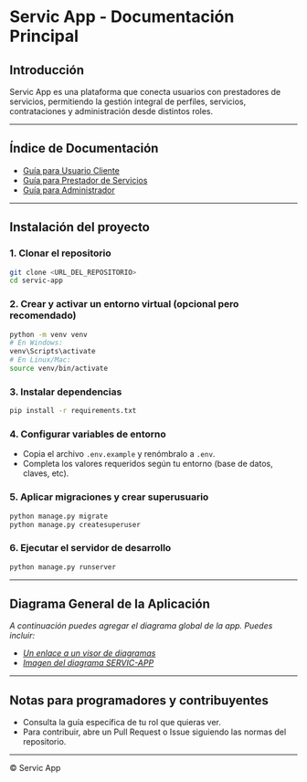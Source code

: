 # Servic App - Documentación Principal

## Introducción

Servic App es una plataforma que conecta usuarios con prestadores de servicios, permitiendo la gestión integral de perfiles, servicios, contrataciones y administración desde distintos roles.

---

## Índice de Documentación

- [Guía para Usuario Cliente](./README-USER.md)
- [Guía para Prestador de Servicios](./README-PROVIDER.md)
- [Guía para Administrador](./README-ADMIN.md)

---

## Instalación del proyecto

### 1. Clonar el repositorio

```bash
git clone <URL_DEL_REPOSITORIO>
cd servic-app
```

### 2. Crear y activar un entorno virtual (opcional pero recomendado)

```bash
python -m venv venv
# En Windows:
venv\Scripts\activate
# En Linux/Mac:
source venv/bin/activate
```

### 3. Instalar dependencias

```bash
pip install -r requirements.txt
```

### 4. Configurar variables de entorno

- Copia el archivo `.env.example` y renómbralo a `.env`.
- Completa los valores requeridos según tu entorno (base de datos, claves, etc).

### 5. Aplicar migraciones y crear superusuario

```bash
python manage.py migrate
python manage.py createsuperuser
```

### 6. Ejecutar el servidor de desarrollo

```bash
python manage.py runserver
```

---

## Diagrama General de la Aplicación

_A continuación puedes agregar el diagrama global de la app. Puedes incluir:_

- [_Un enlace a un visor de diagramas_](https://mermaid.live/view#pako:eNp1lM1y2jAQx19Fo0NPQLENmPjQlvCZr06mtD1Q96DYC2hiJI8styEMj5RTb710prxYVxIBM0lvkvan3f2vtLuhiUyBRrRer8cikWLOF1EsCMnYWpY6IilbKDAHegkriIgAWU-ZureMlPf2JBb2-jyTP5MlU5p8Hhg7Ib1vMb0QPOEypt9Jvf6OnOPJJ1jwQitJ3pJrueACbQ4_t0jf28T0758vRckUlySRq91v8T6mWwf1PaTIdPdk4YGHDocPeSYVIwWoHyZYcfA48Cw1NFRfCq2YPmIHauiokaHGUGguBcO4Fq84GzlsbJ2xjM958oozl99H6bT4VsutQq8slaoiw69igcV66YpXlQYnSgMM20sSSIGwjORMQEbM2lwy9WQJ3_06FnMQOOlBVVTpimo0kTdkdGLLn5OEvXl8Yq4WF40TY_wKxN7ZPSGUsGOpXOp7dTMkR5VndtIPunw0T2WGvt3bHBM5avGdFlfNXq7kHdpJLpWTf6zZsFrWWfXsOd7IxOsrQMGg5tzW8GXEkYs4tsmVd0ASUNq--GmVx46bGO62vMuqX-JYjomjLvz_FdRhFw679G2TJNyEffELLx105dvvALlmb5FdssfXvuyVg68NfMMUJgcC1Ups6sL0HzZXnoFmhwvX7sKNX_3jScZBaDjpl4ZNdF-swO2H-_14v5_s98J0zNTKJb08P_gR3ocNKZYsx8Gi4UHv37DQ6wzIDJPDro6EFDiAaI2uQK0YT3FYbQwXUzuSYhrh0o4kGostcqzUcroWCY20KqFGlSwXSxrNWVbgrsxTpmHAca6x1TOCzTSTsrql0YY-0KjV7jT8sNvxu61m0G22vU6NrvE4bAQtr9MNw-5ZN-w02-1tjT5aD81GN2w3m17g--3QC8-aeANSrqW6cZPWDtwaXSgjZZ-UApGC6stSaBqFre0_h4u2pQ)
- [_Imagen del diagrama SERVIC-APP_](./assets/ServicApp.png)

---

## Notas para programadores y contribuyentes

- Consulta la guía específica de tu rol que quieras ver.
- Para contribuir, abre un Pull Request o Issue siguiendo las normas del repositorio.

---

© Servic App
